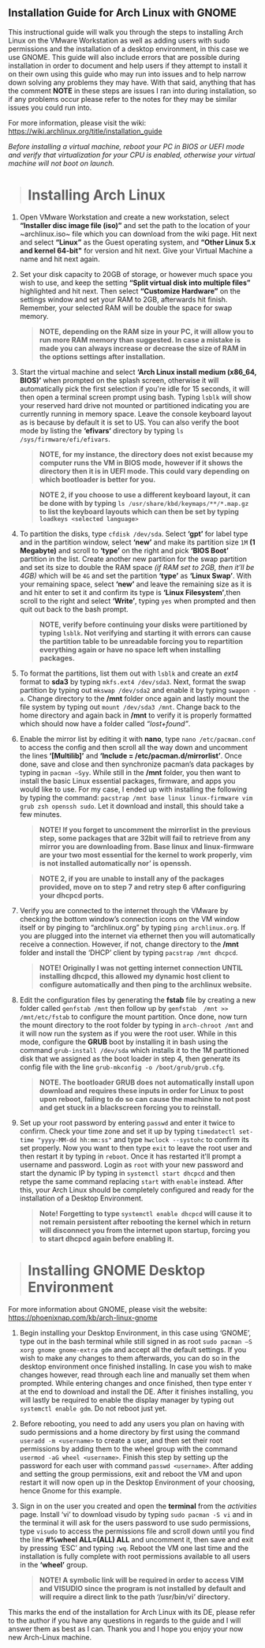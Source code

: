 
## Installation Guide for Arch Linux with GNOME

This instructional guide will walk you through the steps to installing Arch Linux on the VMware Workstation as well as adding users with sudo permissions and the installation of a desktop environment, in this case we use GNOME. This guide will also include errors that are possible during installation in order to document and help users if they attempt to install it on their own using this guide who may run into issues and to help narrow down solving any problems they may have. With that said, anything that has the comment **NOTE** in these steps are issues I ran into during installation, so if any problems occur please refer to the notes for they may be similar issues you could run into.

For more information, please visit the wiki: https://wiki.archlinux.org/title/installation_guide

*Before installing a virtual machine, reboot your PC in BIOS or UEFI mode and verify that virtualization for your CPU is enabled, otherwise your virtual machine will not boot on launch.*

> # Installing Arch Linux
1. Open VMware Workstation and create a new workstation, select **“Installer disc image file (iso)”** and set the path to the location of your ~archlinux.iso~ file which you can download from the wiki page. Hit next and select **“Linux”** as the Guest operating system, and **“Other Linux 5.x and kernel 64-bit"** for version and hit next. Give your Virtual Machine a name and hit next again.

2. Set your disk capacity to 20GB of storage, or however much space you wish to use, and keep the setting **“Split virtual disk into multiple files”** highlighted and hit next. Then select **“Customize Hardware”** on the settings window and set your RAM to 2GB, afterwards hit finish. Remember, your selected RAM will be double the space for swap memory.
   > **NOTE, depending on the RAM size in your PC, it will allow you to run more RAM memory than suggested. In case a mistake is made you can always increase or decrease the size of RAM in the options settings after installation.**
3. Start the virtual machine and select **‘Arch Linux install medium (x86_64, BIOS)’** when prompted on the splash screen, otherwise it will automatically pick the first selection if you're idle for 15 seconds, it will then open a terminal screen prompt using bash. Typing `lsblk` will show your reserved hard drive not mounted or partitioned indicating you are currently running in memory space. Leave the console keyboard layout as is because by default it is set to US. You can also verify the boot mode by listing the **‘efivars‘** directory by typing `ls /sys/firmware/efi/efivars`.
   > **NOTE, for my instance, the directory does not exist because my computer runs the VM in BIOS mode, however if it shows the directory then it is in UEFI mode. This could vary depending on which bootloader is better for you.**
   
   > **NOTE 2, if you choose to use a different keyboard layout, it can be done with by typing `ls /usr/share/kbd/keymaps/**/*.map.gz` to list the keyboard layouts which can then be set by typing `loadkeys <selected language>`**
4. To partition the disks, type `cfdisk /dev/sda`. Select **‘gpt’** for label type and in the partition window, select **‘new’** and make its partition size `1M` **(1 Megabyte)** and scroll to **‘type’** on the right and pick **‘BIOS Boot’** partition in the list. Create another new partition for the swap partition and set its size to double the RAM space *(if RAM set to 2GB, then it’ll be 4GB)* which will be `4G` and set the partition **‘type’** as **‘Linux Swap’**. With your remaining space, select **‘new’** and leave the remaining size as it is and hit enter to set it and confirm its type is **‘Linux Filesystem’**,then scroll to the right and select **‘Write’**, typing `yes` when prompted and then quit out back to the bash prompt.
   > **NOTE, verify before continuing your disks were partitioned by typing `lsblk`. Not verifying and starting it with errors can cause the partition table to be unreadable forcing you to repartition everything again or have no space left when installing packages.**
5. To format the partitions, list them out with `lsblk` and create an *ext4* format to **sda3** by typing `mkfs.ext4 /dev/sda3`. Next, format the swap partition by typing out `mkswap /dev/sda2` and enable it by typing `swapon -a`. Change directory to the **/mnt** folder once again and lastly mount the file system by typing out `mount /dev/sda3 /mnt`. Change back to the home directory and again back in **/mnt** to verify it is properly formatted which should now have a folder called *“lost+found”*.
6. Enable the mirror list by editing it with **nano**, type `nano /etc/pacman.conf` to access the config and then scroll all the way down and uncomment the lines **‘[Multilib]’** and **‘Include = /etc/pacman.d/mirrorlist’**. Once done, save and close and then synchronize pacman’s data packages by typing in `pacman –Syy`. While still in the **/mnt** folder, you then want to install the basic Linux essential packages, firmware, and apps you would like to use. For my case, I ended up with installing the following by typing the command: `pacstrap /mnt base linux linux-firmware vim grub zsh openssh sudo`. Let it download and install, this should take a few minutes.
   > **NOTE! If you forget to uncomment the mirrorlist in the previous step, some packages that are 32bit will fail to retrieve from any mirror you are downloading from. Base linux and linux-firmware are your two most essential for the kernel to work properly, vim is not installed automatically nor’ is openssh.**

   > **NOTE 2, if you are unable to install any of the packages provided, move on to step 7 and retry step 6 after configuring your dhcpcd ports.**
7. Verify you are connected to the internet through the VMware by checking the bottom window’s connection icons on the VM window itself or by pinging to “archlinux.org” by typing `ping archlinux.org`. If you are plugged into the internet via ethernet then you will automatically receive a connection. However, if not, change directory to the **/mnt** folder and install the ‘DHCP’ client by typing `pacstrap /mnt dhcpcd`.
   >**NOTE! Originally I was not getting internet connection UNTIL installing dhcpcd, this allowed my dynamic host client to configure automatically and then ping to the archlinux website.**
8. Edit the configuration files by generating the **fstab** file by creating a new folder called `genfstab /mnt` then follow up by `genfstab  /mnt >> /mnt/etc/fstab` to configure the mount partition. Once done, now turn the mount directory to the root folder by typing in `arch-chroot /mnt` and it will now run the system as if you were the root user. While in this mode, configure the **GRUB** boot by installing it in bash using the command `grub-install /dev/sda` which installs it to the 1M partitioned disk that we assigned as the boot loader in step 4, then generate its config file with the line `grub-mkconfig -o /boot/grub/grub.cfg`.
   > **NOTE. The bootloader GRUB does not automatically install upon download and requires these inputs in order for Linux to post upon reboot, failing to do so can cause the machine to not post and get stuck in a blackscreen forcing you to reinstall.**
9. Set up your root password by entering `passwd` and enter it twice to confirm. Check your time zone and set it up by typing `timedatectl set-time "yyyy-MM-dd hh:mm:ss"` and type `hwclock --systohc` to confirm its set properly. Now you want to then type `exit` to leave the root user and then restart it by typing in `reboot`. Once it has restarted it'll prompt a username and password. Login as `root` with your new password and start the dynamic IP by typing in `systemctl start dhcpcd` and then retype the same command replacing `start` with `enable` instead. After this, your Arch Linux should be completely configured and ready for the installation of a Desktop Environment.
    > **Note! Forgetting to type `systemctl enable dhcpcd` will cause it to not remain persistent after rebooting the kernel which in return will disconnect you from the internet upon startup, forcing you to start dhcpcd again before enabling it.**


> # Installing GNOME Desktop Environment
   For more information about GNOME, please visit the website: https://phoenixnap.com/kb/arch-linux-gnome 

  1.  Begin installing your Desktop Environment, in this case using ‘GNOME’, type out in the bash terminal while still signed in as root `sudo pacman –S xorg gnome gnome-extra gdm` and accept all the default settings. If you wish to make any changes to them afterwards, you can do so in the desktop environment once finished installing. In case you wish to make changes however, read through each line and manually set them when prompted. While entering changes and once finished, then type enter `Y` at the end to download and install the DE. After it finishes installing, you will lastly be required to enable the display manager by typing out `systemctl enable gdm`. Do not reboot just yet.
   
  2.  Before rebooting, you need to add any users you plan on having with sudo permissions and a home directory by first using the command `useradd -m <username>` to create a user, and then set their root permissions by adding them to the wheel group with the command `usermod -aG wheel <username>`. Finish this step by setting up the password for each user with command `passwd <username>`. After adding and setting the group permissions, exit and reboot the VM and upon restart it will now open up in the Desktop Environment of your choosing, hence Gnome for this example.

1. Sign in on the user you created and open the **terminal** from the *activities* page. Install ‘vi’ to download visudo by typing `sudo pacman -S vi` and in the terminal it will ask for the users password to use sudo permissions, type `visudo` to access the permissions file and scroll down until you find the line **#%wheel ALL=(ALL) ALL** and uncomment it, then save and exit by pressing ‘ESC’ and typing `:wq`. Reboot the VM one last time and the installation is fully complete with root permissions available to all users in the **‘wheel’** group. 
   > **NOTE! A symbolic link will be required in order to access VIM and VISUDIO since the program is not installed by default and will require a direct link to the path ‘/usr/bin/vi’ directory.**

This marks the end of the installation for Arch Linux with its DE, please refer to the author if you have any questions in regards to the guide and I will answer them as best as I can. Thank you and I hope you enjoy your now new Arch-Linux machine.